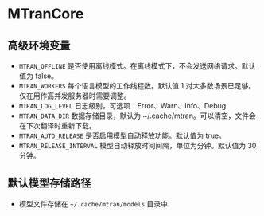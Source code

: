 # MTranCore

## 高级环境变量

- `MTRAN_OFFLINE` 是否使用离线模式。在离线模式下，不会发送网络请求。默认值为 false。
- `MTRAN_WORKERS` 每个语言模型的工作线程数。默认值 1 对大多数场景已足够。仅在用作高并发服务器时需要调整。
- `MTRAN_LOG_LEVEL` 日志级别，可选项：Error、Warn、Info、Debug
- `MTRAN_DATA_DIR` 数据存储目录，默认为 ~/.cache/mtran。可以清空，文件会在下次翻译时重新下载。
- `MTRAN_AUTO_RELEASE` 是否启用模型自动释放功能。默认值为 true。
- `MTRAN_RELEASE_INTERVAL` 模型自动释放时间间隔，单位为分钟。默认值为 30 分钟。

## 默认模型存储路径

- 模型文件存储在 `~/.cache/mtran/models` 目录中
